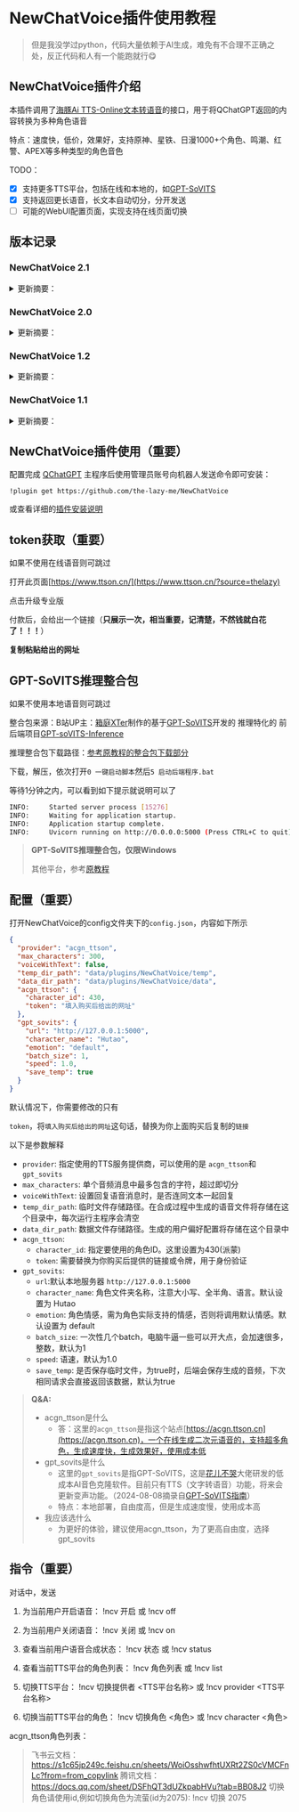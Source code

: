 # NewChatVoice插件使用教程

> 但是我没学过python，代码大量依赖于AI生成，难免有不合理不正确之处，反正代码和人有一个能跑就行😋

## NewChatVoice插件介绍

本插件调用了[海豚Ai TTS-Online文本转语音](https://www.ttson.cn/?source=thelazy)的接口，用于将QChatGPT返回的内容转换为多种角色语音

特点：速度快，低价，效果好，支持原神、星铁、日漫1000+个角色、鸣潮、红警、APEX等多种类型的角色音色

TODO：

- [x] 支持更多TTS平台，包括在线和本地的，如[GPT-SoVITS](https://github.com/RVC-Boss/GPT-SoVITS)
- [x] 支持返回更长语音，长文本自动切分，分开发送
- [ ] 可能的WebUI配置页面，实现支持在线页面切换

## 版本记录

### NewChatVoice 2.1

<details>
  <summary>更新摘要：</summary>
   2.1版本为新发，诸多项未经测试，代码未经优化，可能有诸多问题


  - 群聊中自动切割长文本，以多个音频分别返回，私聊中单个音频直接返回（不得已而为之）

  - 优化自动切分逻辑

  - 修改外部调用接口

      ```python
      async def ncv_outside_interface(self, sender_id: str, text: str, split: bool) -> Voice:
          """
          供外部调用的文字转Voice的接口
          Args:
              sender_id (str): 会话ID
              text (str): 要转换的文本
              split (bool): 是否分割文本
          Returns:
              Voice: 生成的语音silk文件路径(如果split为True则以列表返回多个路径)
          """
          if split:
              audio_paths = await self.ncv.auto_split_generate_audio(sender_id, text)
              if audio_paths:
                  return audio_paths
          else:
              audio_path = await self.ncv.no_split_generate_audio(sender_id, text)
              return audio_path
      ```
      </details>

### NewChatVoice 2.0

<details>
  <summary>更新摘要：</summary>
   2.0版本为新发，诸多项未经测试，代码未经优化，可能有诸多问题

  - 新增对gpt_sovits的支持

  - 支持长文本自动切分，以多个音频消息发送

  - 修改所有配置文件为json格式

  - 修改外部调用接口

      ```python
      async def ncv_outsid_interface(self, sender_id: str, text: str) -> Voice:
          """
          供外部调用的文字转Voice的接口

          Args:
              sender_id (str): 会话ID
              text (str): 要转换的文本

          Returns:
              Voice: 生成的语音silk文件列表
          """
      ```
</details>

### NewChatVoice 1.2
<details>
  <summary>更新摘要：</summary>
  修改 配置文件位置，为了避免升级时被删除，过程文件及配置文件目录移至插件目录外：“QChatGPT\data\plugins\NewChatVoice\”。
</details>

### NewChatVoice 1.1
<details>
  <summary>更新摘要：</summary>


  * 新增 外部调用接口。

    * 外部调用将使用相同的插件配置文件，但无视voice_switch状态。

    * 接口函数：

      ```python
      async def ncv_tts(self, user_id: str, text: str) -> Voice:
          """
          供外部调用的文字转Voice的接口

          Args:
              user_id (str): 会话ID
              text (str): 要转换的文本

          Returns:
              Voice: 生成的语音对象
          """
      ```

    * 调用示例：

      ```python
      async def handle_voice_synthesis(self, launcher_id: int, text: str, ctx: EventContext):
          try:
              from plugins.NewChatVoice.main import VoicePlugin, VoiceSynthesisError
          except ImportError as e:
              self.ap.logger.error(f"Failed to import VoicePlugin: {e}")
              return False
    
          ncv = VoicePlugin(self.host)
          try:
              voice = await ncv.ncv_tts(launcher_id, text)
              await ctx.event.query.adapter.reply_message(ctx.event.query.message_event, MessageChain([voice]), False)
              return True
          except VoiceSynthesisError as e:
              self.ap.logger.error(f"{e}")
              return False
      ```

  * 优化 配置文件逻辑。

    * 配置将分为 通用配置 “conifg.yaml”，以及会话配置 “config_&#91;会话&#93;.yaml”
    * 会话配置 优先级高于 通用配置
</details>

## NewChatVoice插件使用（重要）

配置完成 [QChatGPT](https://github.com/RockChinQ/QChatGPT) 主程序后使用管理员账号向机器人发送命令即可安装：

```
!plugin get https://github.com/the-lazy-me/NewChatVoice
```
或查看详细的[插件安装说明](https://github.com/RockChinQ/QChatGPT/wiki/5-%E6%8F%92%E4%BB%B6%E4%BD%BF%E7%94%A8)

## token获取（重要）

如果不使用在线语音则可跳过

打开此页面[https://www.ttson.cn/](https://www.ttson.cn/?source=thelazy)

点击升级专业版

付款后，会给出一个链接（**只展示一次，相当重要，记清楚，不然钱就白花了！！！**）

**复制粘贴给出的网址**

## GPT-SoVITS推理整合包

如果不使用本地语音则可跳过

整合包来源：B站UP主：[箱庭XTer](https://space.bilibili.com/66633770)制作的基于[GPT-SoVITS](https://github.com/RVC-Boss/GPT-SoVITS)开发的 推理特化的 前后端项目[GPT-soVITS-Inference](https://www.yuque.com/xter/zibxlp/kkicvpiogcou5lgp)

推理整合包下载路径：[参考原教程的整合包下载部分](https://www.yuque.com/xter/zibxlp/nqi871glgxfy717e#K8NQm)

下载，解压，依次打开`0 一键启动脚本`然后`5 启动后端程序.bat`

等待1分钟之内，可以看到如下提示就说明可以了

```bash
INFO:     Started server process [15276]
INFO:     Waiting for application startup.
INFO:     Application startup complete.
INFO:     Uvicorn running on http://0.0.0.0:5000 (Press CTRL+C to quit)
```

> **GPT-SoVITS推理整合包，仅限Windows**
>
> 其他平台，参考[原教程](https://www.yuque.com/xter/zibxlp/nqi871glgxfy717e#s54wm)

## 配置（重要）

打开NewChatVoice的config文件夹下的`config.json`，内容如下所示

```json
{
  "provider": "acgn_ttson",
  "max_characters": 300,
  "voiceWithText": false,
  "temp_dir_path": "data/plugins/NewChatVoice/temp",
  "data_dir_path": "data/plugins/NewChatVoice/data",
  "acgn_ttson": {
    "character_id": 430,
    "token": "填入购买后给出的网址"
  },
  "gpt_sovits": {
    "url": "http://127.0.0.1:5000",
    "character_name": "Hutao",
    "emotion": "default",
    "batch_size": 1,
    "speed": 1.0,
    "save_temp": true
  }
}

```

默认情况下，你需要修改的只有

`token`，将`填入购买后给出的网址`这句话，替换为你上面购买后复制的`链接`

以下是参数解释

- `provider`: 指定使用的TTS服务提供商，可以使用的是 `acgn_ttson`和`gpt_sovits`
- `max_characters`: 单个音频消息中最多包含的字符，超过即切分
- `voiceWithText`: 设置回复语音消息时，是否连同文本一起回复
- `temp_dir_path`: 临时文件存储路径。在合成过程中生成的语音文件将存储在这个目录中，每次运行主程序会清空
- `data_dir_path`: 数据文件存储路径。生成的用户偏好配置将存储在这个目录中
- `acgn_ttson`: 
  - `character_id`: 指定要使用的角色ID。这里设置为430(派蒙)
  - `token`: 需要替换为你购买后提供的链接或令牌，用于身份验证
- `gpt_sovits`: 
  - `url`:默认本地服务器 `http://127.0.0.1:5000`
  - `character_name`: 角色文件夹名称，注意大小写、全半角、语言。默认设置为 Hutao
  - `emotion`: 角色情感，需为角色实际支持的情感，否则将调用默认情感。默认设置为 default
  - `batch_size`: 一次性几个batch，电脑牛逼一些可以开大点，会加速很多，整数，默认为1
  - `speed`: 语速，默认为1.0
  - `save_temp`: 是否保存临时文件，为true时，后端会保存生成的音频，下次相同请求会直接返回该数据，默认为true

> **Q&A:**
>
> - acgn_ttson是什么
>   - 答：这里的`acgn_ttson`是指这个站点[https://acgn.ttson.cn](https://acgn.ttson.cn)，一个在线生成二次元语音的，支持超多角色，生成速度快，生成效果好，使用成本低
> - gpt_sovits是什么
>   - 这里的`gpt_sovits`是指GPT-SoVITS，这是[花儿不哭](https://space.bilibili.com/5760446/)大佬研发的低成本AI音色克隆软件。目前只有TTS（文字转语音）功能，将来会更新变声功能。（2024-08-08摘录自[GPT-SoVITS指南](https://www.yuque.com/baicaigongchang1145haoyuangong/ib3g1e)）
>   - 特点：本地部署，自由度高，但是生成速度慢，使用成本高
> - 我应该选什么
>   - 为更好的体验，建议使用acgn_ttson，为了更高自由度，选择gpt_sovits

## 指令（重要）

对话中，发送

1. 为当前用户开启语音：
!ncv 开启  或  !ncv off

2. 为当前用户关闭语音：
!ncv 关闭  或  !ncv on

3. 查看当前用户语音合成状态：
!ncv 状态  或  !ncv status

4. 查看当前TTS平台的角色列表：
   !ncv 角色列表  或  !ncv list

5. 切换TTS平台：
!ncv 切换提供者 <TTS平台名称>  或  !ncv provider <TTS平台名称>

6. 切换当前TTS平台的角色：
!ncv 切换角色 <角色>  或  !ncv character <角色>

acgn_ttson角色列表：

> 飞书云文档：https://s1c65jp249c.feishu.cn/sheets/WoiOsshwfhtUXRt2ZS0cVMCFnLc?from=from_copylink
> 腾讯文档：https://docs.qq.com/sheet/DSFhQT3dUZkpabHVu?tab=BB08J2
> 切换角色请使用id,例如切换角色为流萤(id为2075): !ncv 切换 2075
